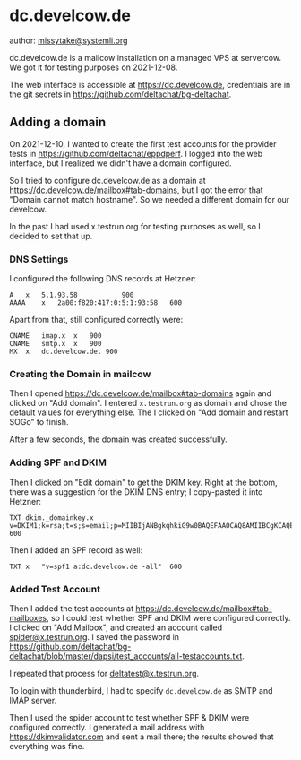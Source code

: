 # dc.develcow.de

author: missytake@systemli.org

dc.develcow.de is a mailcow installation on a managed VPS at servercow. We got
it for testing purposes on 2021-12-08.

The web interface is accessible at https://dc.develcow.de, credentials are in
the git secrets in https://github.com/deltachat/bg-deltachat.

## Adding a domain

On 2021-12-10, I wanted to create the first test accounts for the provider
tests in https://github.com/deltachat/eppdperf. I logged into the web
interface, but I realized we didn't have a domain configured.

So I tried to configure dc.develcow.de as a domain at
https://dc.develcow.de/mailbox#tab-domains, but I got the error that "Domain
cannot match hostname". So we needed a different domain for our develcow.

In the past I had used x.testrun.org for testing purposes as well, so I decided
to set that up.

### DNS Settings

I configured the following DNS records at Hetzner:

```
A	x	5.1.93.58			900
AAAA	x	2a00:f820:417:0:5:1:93:58	600
```

Apart from that, still configured correctly were:

```
CNAME	imap.x	x	900
CNAME	smtp.x	x	900
MX	x	dc.develcow.de.	900
```

### Creating the Domain in mailcow

Then I opened https://dc.develcow.de/mailbox#tab-domains again and clicked on
"Add domain". I entered `x.testrun.org` as domain and chose the default values
for everything else. The I clicked on "Add domain and restart SOGo" to finish.

After a few seconds, the domain was created successfully.

### Adding SPF and DKIM

Then I clicked on "Edit domain" to get the DKIM key. Right at the bottom, there
was a suggestion for the DKIM DNS entry; I copy-pasted it into Hetzner:

```
TXT	dkim._domainkey.x	v=DKIM1;k=rsa;t=s;s=email;p=MIIBIjANBgkqhkiG9w0BAQEFAAOCAQ8AMIIBCgKCAQEAnVJ7LAnMeZJOVuxg2ZTvKJsAnq58LTWAy/sWB/TZeb5uuUNwfKK1Z9Ci0Yr3WINNhUgthQk8/QkP2lRWtOvP09Fl7dxCqvFb1qhi38wLg0pWvUktKKKc0wNIV2d19NNMs9ZEUetbImmD9nukHXhsHl1nacBWIzMz1n1wOcumWUQ8hWMTMzoeGwAiSGrxiHhDKM3+mYwJWTlzbHEkQ8Ei33N8D19z0FiNFHna5IW7z7D9n+vdaEnCjzyn3XaQlgWJ4bEXfEAj/wXZw8roIGhQQxb3QBrV4fZ1Ak1Nxd5lwbBiKCoYFatjF8pb1AZNTm4AaauSGbn/46pW8ucVcly/YwIDAQAB	600
```

Then I added an SPF record as well:

```
TXT	x	"v=spf1 a:dc.develcow.de -all"	600
```

### Added Test Account

Then I added the test accounts at https://dc.develcow.de/mailbox#tab-mailboxes,
so I could test whether SPF and DKIM were configured correctly. I clicked on
"Add Mailbox", and created an account called spider@x.testrun.org. I saved the
password in
https://github.com/deltachat/bg-deltachat/blob/master/dapsi/test_accounts/all-testaccounts.txt.

I repeated that process for deltatest@x.testrun.org.

To login with thunderbird, I had to specify `dc.develcow.de` as SMTP and IMAP
server.

Then I used the spider account to test whether SPF & DKIM were configured
correctly. I generated a mail address with https://dkimvalidator.com and sent a
mail there; the results showed that everything was fine.

